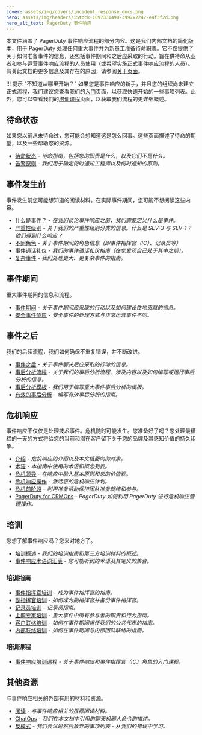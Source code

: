 ```yaml
---
cover: assets/img/covers/incident_response_docs.png
hero: assets/img/headers/iStock-1097331490-3992x2242-e4f3f2d.png
hero_alt_text: PagerDuty 事件响应
---
```

本文件涵盖了 PagerDuty 事件响应流程的部分内容。这是我们内部文档的简化版本，用于 PagerDuty 处理任何重大事件并为新员工准备待命职责。它不仅提供了关于如何准备事件的信息，还包括事件期间和之后应采取的行动。旨在供待命从业者和参与运营事件响应流程的人员使用（或希望实施正式事件响应流程的人员）。有关此文档的更多信息及其存在的原因，请参阅[关于页面](about.md)。

!!! 提示 "不知道从哪里开始？"
    如果您是事件响应的新手，并且您的组织尚未建立正式流程，我们建议您查看我们的[入门](getting_started.md)页面，以获取快速开始的一些事项列表。此外，您可以查看我们的[培训课程](training/courses/incident_response.md)页面，以获取我们流程的更详细概述。

## 待命状态

如果您以前从未待命过，您可能会想知道这是怎么回事。这些页面描述了待命的期望，以及一些帮助您的资源。

* [待命状态](oncall/being_oncall.md) - _待命指南，包括您的职责是什么，以及它们不是什么。_
* [告警原则](oncall/alerting_principles.md) - _我们用于确定何时通知工程师以及何时通知的原则。_

## 事件发生前

事件发生前您可能想知道的阅读材料。在实际事件期间，您可能不想阅读这些内容。

* [什么是事件？](before/what_is_an_incident.md) - _在我们谈论事件响应之前，我们需要定义什么是事件。_
* [严重性级别](before/severity_levels.md) - _关于我们的严重性级别分类的信息。什么是 SEV-3 与 SEV-1？他们得到什么响应？_
* [不同角色](before/different_roles.md) - _关于事件期间的角色信息（即事件指挥官（IC）、记录员等）_
* [事件通话礼仪](before/call_etiquette.md) - _我们的事件通话礼仪指南（在您发现自己处于其中之前）。_
* [复杂事件](before/complex_incidents.md) - _我们处理更大、更复杂事件的指南。_

## 事件期间

重大事件期间的信息和流程。

* [事件期间](during/during_an_incident.md) - _关于事件期间应采取的行动以及如何建设性地贡献的信息。_
* [安全事件响应](during/security_incident_response.md) - _安全事件的处理方式与正常运营事件不同。_

## 事件之后

我们的后续流程，我们如何确保不重复错误，并不断改进。

* [事件之后](after/after_an_incident.md) - _关于事件解决后应采取的行动的信息。_
* [事后分析流程](after/post_mortem_process.md) - _关于我们的事后分析流程、涉及内容以及如何编写或运行事后分析的信息。_
* [事后分析模板](after/post_mortem_template.md) - _我们用于编写重大事件事后分析的模板。_
* [有效的事后分析](after/effective_post_mortems.md) - _编写有效事后分析的指南。_

## 危机响应

事件响应不仅仅是处理技术事件。危机随时可能发生。您准备好了吗？您处理最糟糕的一天的方式将给您的当前和潜在客户留下关于您的品牌及其感知价值的持久印象。

* [介绍](crisis/crisis_intro.md) - _危机响应的介绍以及本文档面向的对象。_
* [术语](crisis/terms.md) - _本指南中使用的术语和概念列表。_
* [危机领导](crisis/leadership.md) - _在响应中融入基本原则和您的价值观。_
* [危机响应操作](crisis/operations.md) - _激活您的危机响应计划。_
* [危机前阶段](crisis/prework.md) - _利用准备活动保持团队准备就绪和参与。_
* [PagerDuty for CRMOps](crisis/pagerduty.md) - _PagerDuty 如何利用 PagerDuty 进行危机响应管理操作。_

## 培训

您想了解事件响应吗？您来对地方了。

* [培训概述](training/overview.md) - _我们的培训指南和第三方培训材料的概述。_
* [事件响应术语词汇表](training/glossary.md) - _您可能听到的术语及其定义的集合。_

### 培训指南

* [事件指挥官培训](training/incident_commander.md) - _成为事件指挥官的指南。_
* [副指挥官培训](training/deputy.md) - _如何成为副指挥官并备份事件指挥官。_
* [记录员培训](training/scribe.md) - _记录员指南。_
* [主题专家培训](training/subject_matter_expert.md) - _重大事件中所有参与者的职责和行为指南。_
* [客户联络培训](training/customer_liaison.md) - _如何在事件期间担任我们的公共代表的指南。_
* [内部联络培训](training/internal_liaison.md) - _如何在事件期间与内部团队联络的指南。_

### 培训课程

* [事件响应培训课程](training/courses/incident_response.md) - _关于事件响应和事件指挥官（IC）角色的入门课程。_

## 其他资源

与事件响应相关的外部有用的材料和资源。

* [阅读](resources/reading.md) - _与事件响应相关的推荐阅读材料。_
* [ChatOps](resources/chatops.md) - _我们在本文档中引用的聊天机器人命令的描述。_
* [反模式](resources/anti_patterns.md) - _我们尝试过然后放弃的事项列表 - 从我们的错误中学习。_